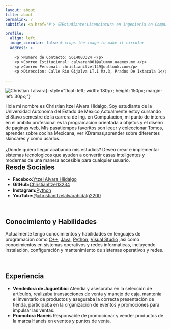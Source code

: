 ```yaml
---
layout: about
title: about
permalink: /
subtitle: <a href='#'> 💻Estudiante:Licenciatura en Ingenieria en Computaciòn 👩🏻‍💻</a>. UAEM VALLE DE MEXICO.

profile:
  align: left
  image_circular: false # crops the image to make it circular
  address: >
    
    <p >Numero de Contacto: 5614003324 </p>
    <p >Correo Istitucional: calvarah001@alumno.uaemex.mx </p>
    <p >Correo Personal: christianitzel149@outlook.com</p>
    <p >Direccion: Calle Rio Gijalva LT.1 Mz.3, Prados De Ixtacala 1</p>
   
---
```


![Christian I alvara](/ChristianItzel13234/assets/itzel.jpg){: style="float: left; width: 180px; height: 150px; margin-left: 30px;"}



<div style="float: left;"> 
Hola mi nombre es Christian Itzel Alvara Hidalgo, Soy estudiante de la Universidad Autonoma del Estado de Mexico,Actualmente estoy cursando el 8tavo semestre de la carrera de Ing. en Computacion, mi punto de interes en el ambito profesional es la programacion orientada a objetos y el diseño de paginas web, Mis pasatiempos favoritos son  leeer y coleccionar Tomos, aprender sobre cocina Mexicana, ver KDramas,aprender sobre diferentes skincares y como usarlos.
<br>
</div>
<div style="float: left;"> 
<br>
¿Donde quiero llegar acabando mis estudios? Deseo crear e implementar sistemas tecnologicos que ayuden a convertir casas inteligentes y modernas de una manera accesible para cualquier usuario.
</div>


<br>


<div style="float: left;"> 
<br>
</div>


<br>


<br>

## Resde Sociales
    
   - **Faceboo:**[Ytzel Alvara Hiidalgo](https://www.facebook.com/cristhianytzel.alvarahidalgo/) 
   - **GitHub:**[ChristianItzel13234](https://github.com/ChristianItzel13234)
   - **Instagram:**[Python](https://www.instagram.com/ytzel.a/?igshid=MzNlNGNkZWQ4Mg%3D%3D)
   - **YouTube:**[@christianitzelalvarahidalg2200](https://www.youtube.com/channel/UCe_d9CTCKosPseeRA9VbQ9Q)


<br>

## Conocimiento y Habilidades

Actualmente tengo conocimientos y habilidades en lenguajes de programacion como [C++](https://www.bloodshed.net/), [Java](https://www.java.com/es/), [Python](https://www.python.org/), [Visual Studio](https://code.visualstudio.com/) ,asi como conocimientos en sistemas operativos y redes informáticas, incluyendo instalación, configuración y mantenimiento de sistemas operativos y redes.
<br>   


<br>

## Experiencia

- **Vendedora de Juguetibici**
Atendía y asesoraba en la selección de artículos, realizaba transacciones de venta y manejo de caja, mantenía el inventario de productos y aseguraba la correcta presentación de tienda, participaba en la organización de eventos y promociones para impulsar las ventas.
- **Promotora Haneis**
Responsable de promocionar y vender productos de la marca Haneis en eventos y puntos de venta.

<br>   